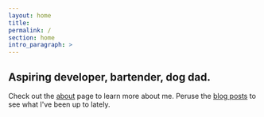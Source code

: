 ```yaml
---
layout: home
title:
permalink: /
section: home
intro_paragraph: >
---
```


## Aspiring developer, bartender, dog dad.

Check out the [about](/about) page to learn more about me. Peruse the [blog posts](/blog) to see what I've been up to lately.

